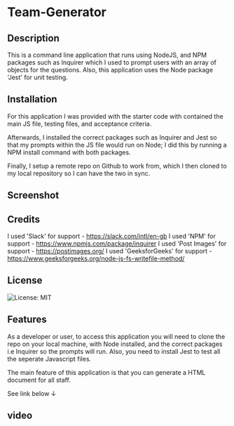 # Team-Generator

## Description

This is a command line application that runs using NodeJS, and NPM packages such as Inquirer which I used to prompt users with an array of objects for the questions. Also, this application uses the Node package 'Jest' for unit testing.

## Installation

For this application I was provided with the  starter code with contained the main JS file, testing files, and acceptance criteria. 

Afterwards, I installed the correct packages such as Inquirer and Jest so that my prompts within the JS file would run on Node; I did this by running a NPM install command with both packages.

Finally, I setup a remote repo on Github to work from, which I then cloned to my local repository so I can have the two in sync. 


## Screenshot



## Credits

I used 'Slack' for support - https://slack.com/intl/en-gb
I used 'NPM' for support - https://www.npmjs.com/package/inquirer
I used 'Post Images' for support - https://postimages.org/
I used 'GeeksforGeeks'  for support - https://www.geeksforgeeks.org/node-js-fs-writefile-method/

## License

![License: MIT](https://img.shields.io/badge/License-MIT-yellow.svg)

## Features

As a developer or user, to access this application you will need to clone the repo on your local machine, with Node installed, and the correct packages i.e Inquirer so the prompts will run. Also, you need to install Jest to test all the seperate Javascript files.

The main feature of this application is that you can generate a HTML document for all staff.

See link below ↓



## video


